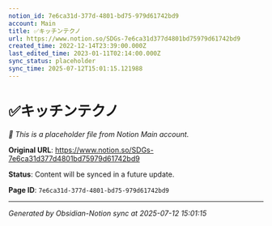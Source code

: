 ```yaml
---
notion_id: 7e6ca31d-377d-4801-bd75-979d61742bd9
account: Main
title: ✅キッチンテクノ
url: https://www.notion.so/SDGs-7e6ca31d377d4801bd75979d61742bd9
created_time: 2022-12-14T23:39:00.000Z
last_edited_time: 2023-01-11T02:14:00.000Z
sync_status: placeholder
sync_time: 2025-07-12T15:01:15.121988
---
```


# ✅キッチンテクノ

*🔄 This is a placeholder file from Notion Main account.*

**Original URL**: https://www.notion.so/SDGs-7e6ca31d377d4801bd75979d61742bd9

**Status**: Content will be synced in a future update.

**Page ID**: `7e6ca31d-377d-4801-bd75-979d61742bd9`

---

*Generated by Obsidian-Notion sync at 2025-07-12 15:01:15*
